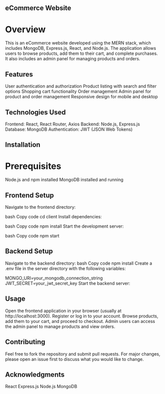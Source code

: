 ## eCommerce Website
# Overview
This is an eCommerce website developed using the MERN stack, which includes MongoDB, Express.js, React, and Node.js. The application allows users to browse products, add them to their cart, and complete purchases. It also includes an admin panel for managing products and orders.

## Features
  User authentication and authorization
  Product listing with search and filter options
  Shopping cart functionality
  Order management
  Admin panel for product and order management
  Responsive design for mobile and desktop
  
## Technologies Used
  Frontend: React, React Router, Axios
  Backend: Node.js, Express.js
  Database: MongoDB
  Authentication: JWT (JSON Web Tokens)
  
## Installation
# Prerequisites
  Node.js and npm installed
  MongoDB installed and running

## Frontend Setup
Navigate to the frontend directory:

bash
Copy code
cd client
Install dependencies:

bash
Copy code
npm install
Start the development server:

bash
Copy code
npm start

## Backend Setup
  Navigate to the backend directory:
  bash
  Copy code
  npm install
  Create a .env file in the server directory with the following variables:


  MONGO_URI=your_mongodb_connection_string
  JWT_SECRET=your_jwt_secret_key
  Start the backend server:

## Usage
  Open the frontend application in your browser (usually at http://localhost:3000).
  Register or log in to your account.
  Browse products, add them to your cart, and proceed to checkout.
  Admin users can access the admin panel to manage products and view orders.
  
## Contributing
  Feel free to fork the repository and submit pull requests. For major changes, please open an issue first to discuss what you would like to change.

## Acknowledgments
  React
  Express.js
  Node.js
  MongoDB
